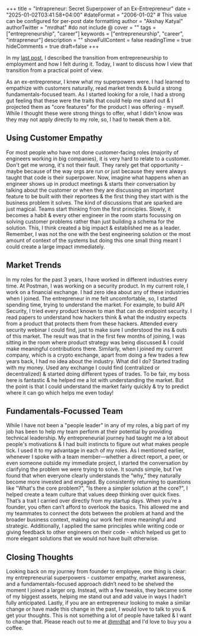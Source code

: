 +++
title = "Intrapreneur: Secret Superpower of an Ex-Entrepreneur"
date = "2025-01-02T03:41:58+04:00"
#dateFormat = "2006-01-02" # This value can be configured for per-post date formatting
author = "Akshay Katyal"
authorTwitter = "mrdhat" #do not include @
cover = ""
tags = ["entrepreneurship", "career"]
keywords = ["entrepreneurship", "career", "intrapreneur"]
description = ""
showFullContent = false
readingTime = true
hideComments = true
draft=false
+++

In my [last post](/posts/entrepreneur-to-employee/), I described the transition from entrepreneurship to employment and how I felt during it. Today, I want to discuss how I view that transition from a practical point of view.

As an ex-entrepreneur, I knew what my superpowers were. I had learned to empathize with customers naturally, read market trends & build a strong fundamentals-focused team. As I started looking for a role, I had a strong gut feeling that these were the traits that could help me stand out & I projected them as "core features" for the product I was offering - myself. While I thought these were strong things to offer, what I didn't know was they may not apply directly to my role, so, I had to tweak them a bit.

## Using Customer Empathy

For most people who have not done customer-facing roles (majority of engineers working in big companies), it is very hard to relate to a customer. Don't get me wrong, it's not their fault. They rarely get that opportunity - maybe because of the way orgs are run or just because they were always taught that code is their superpower. Now, imagine what happens when an engineer shows up in product meetings & starts their conversation by talking about the customer or when they are discussing an important feature to be built with their reportees & the first thing they start with is the business problem it solves. The kind of discussions that are sparked are just magical. Teams start thinking from the first principles. Slowly, it becomes a habit & every other engineer in the room starts focussing on solving customer problems rather than just building a schema for the solution. This, I think created a big impact & established me as a leader. Remember, I was not the one with the best engineering solution or the most amount of context of the systems but doing this one small thing meant I could create a large impact immediately.

## Market Trends

In my roles for the past 3 years, I have worked in different industries every time. At Postman, I was working on a security product. In my current role, I work on a financial exchange. I had zero idea about any of these industries when I joined. The entrepreneur in me felt uncomfortable, so, I started spending time, trying to understand the market. For example, to build API Security, I tried every product known to man that can do endpoint security. I read papers to understand how hackers think & what the industry expects from a product that protects them from these hackers. Attended every security webinar I could find, just to make sure I understood the ins & outs of this market. The result was that in the first few months of joining, I was sitting in the room where product strategy was being discussed & I could make meaningful contributions there.
Similarly, when I joined my current company, which is a crypto exchange, apart from doing a few trades a few years back, I had no idea about the industry. What did I do? Started trading with my money. Used any exchange I could find (centralized or decentralized) & started doing different types of trades. To be fair, my boss here is fantastic & he helped me a lot with understanding the market. But the point is that I could understand the market fairly quickly & try to predict where it can go which helps me even today!

## Fundamentals-Focussed Team

While I have not been a "people leader" in any of my roles, a big part of my job has been to help my team perform at their potential by providing technical leadership. My entrepreneurial journey had taught me a lot about people's motivations & I had built instincts to figure out what makes people tick. I used it to my advantage in each of my roles. As I mentioned earlier, whenever I spoke with a team member—whether a direct report, a peer, or even someone outside my immediate project, I started the conversation by clarifying the problem we were trying to solve. It sounds simple, but I’ve found that when everyone clearly understands the “why,” they naturally become more invested and engaged. By consistently returning to questions like "What's the core problem?", "Is there a simpler solution at the core?", I helped create a team culture that values deep thinking over quick fixes. That’s a trait I carried over directly from my startup days. When you’re a founder, you often can’t afford to overlook the basics. This allowed me and my teammates to connect the dots between the problem at hand and the broader business context, making our work feel more meaningful and strategic. Additionally, I applied the same principles while writing code or giving feedback to other engineers on their code - which helped us get to more elegant solutions that we would not have built otherwise.

## Closing Thoughts

Looking back on my journey from founder to employee, one thing is clear: my entrepreneurial superpowers - customer empathy, market awareness, and a fundamentals-focused approach didn’t need to be shelved the moment I joined a larger org. Instead, with a few tweaks, they became some of my biggest assets, helping me stand out and add value in ways I hadn’t fully anticipated.
Lastly, if you are an entrepreneur looking to make a similar change or have made this change in the past, I would love to talk to you & get your thoughts. This is not something a lot of people have talked & I want to change that. Please reach out to me at [@mrdhat](https://x.com/mrdhat) and I'd love to buy you a coffee.

